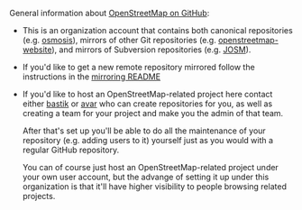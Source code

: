 General information about
[OpenStreetMap on GitHub](https://github.com/openstreetmap):

 * This is an organization account that contains both canonical
   repositories
   (e.g. [osmosis](https://github.com/openstreetmap/osmosis)), mirrors
   of other Git repositories
   (e.g. [openstreetmap-website](https://github.com/openstreetmap/openstreetmap-website)),
   and mirrors of Subversion repositories
   (e.g. [JOSM](https://github.com/openstreetmap/josm)).
   
 * If you'd like to get a new remote repository mirrored follow the
   instructions in the
   [mirroring README](https://github.com/openstreetmap/openstreetmap-mirror/blob/master/README.md)

 * If you'd like to host an OpenStreetMap-related project here contact
   either [bastik](https://github.com/bastik) or
   [avar](https://github.com/avar) who can create repositories for
   you, as well as creating a team for your project and make you the
   admin of that team.
   
   After that's set up you'll be able to do all the maintenance of
   your repository (e.g. adding users to it) yourself just as you
   would with a regular GitHub repository.
   
   You can of course just host an OpenStreetMap-related project under
   your own user account, but the advange of setting it up under this
   organization is that it'll have higher visibility to people
   browsing related projects.
